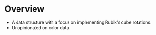 # Overview
- A data structure with a focus on implementing Rubik's cube rotations.
- Unopinionated on color data.
